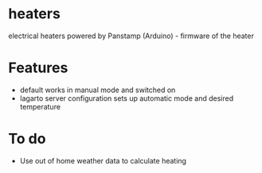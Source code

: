 heaters
=======

electrical heaters powered by Panstamp (Arduino) - firmware of the heater


Features
========

* default works in manual mode and switched on
* lagarto server configuration sets up automatic mode and desired temperature

To do
=====

* Use out of home weather data to calculate heating
